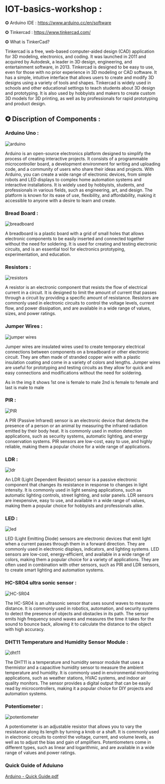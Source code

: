 # IOT-basics-workshop :

✪ Arduino IDE : https://www.arduino.cc/en/software

✪ Tinkercad : https://www.tinkercad.com/

✪ What is TinkerCad?

   Tinkercad is a free, web-based computer-aided design (CAD) application for 3D modeling, electronics, and coding. It was launched in 2011 and acquired by Autodesk, a leader in 3D design, engineering, and entertainment software, in 2013. Tinkercad is designed to be easy to use, even for those with no prior experience in 3D modeling or CAD software. It has a simple, intuitive interface that allows users to create and modify 3D designs using a variety of tools and shapes. Tinkercad is widely used in schools and other educational settings to teach students about 3D design and prototyping. It is also used by hobbyists and makers to create custom 3D models for 3D printing, as well as by professionals for rapid prototyping and product design.
    
    
## ✪ Discription of Components :


### Arduino Uno :  

![arduino](https://user-images.githubusercontent.com/96485370/233783398-7d4be38d-e832-4a57-b6f0-0af755c79198.png)


Arduino is an open-source electronics platform designed to simplify the process of creating interactive projects. It consists of a programmable microcontroller board, a development environment for writing and uploading code, and a community of users who share their ideas and projects. With Arduino, you can create a wide range of electronic devices, from simple robots and LED displays to complex home automation systems and interactive installations. It is widely used by hobbyists, students, and professionals in various fields, such as engineering, art, and design. The platform is known for its ease of use, flexibility, and affordability, making it accessible to anyone with a desire to learn and create.



### Bread Board : 


![breadboard](https://user-images.githubusercontent.com/96485370/233783525-7bcc85d4-29a8-4613-82de-d6075a12c927.jpg)

A breadboard is a plastic board with a grid of small holes that allows electronic components to be easily inserted and connected together without the need for soldering. It is used for creating and testing electronic circuits, and is an essential tool for electronics prototyping, experimentation, and education.


### Resistors : 


![resistors](https://user-images.githubusercontent.com/96485370/233783644-1b3c9061-2a24-46ba-a48a-89556ab1f31e.jpg)

A resistor is an electronic component that resists the flow of electrical current in a circuit. It is designed to limit the amount of current that passes through a circuit by providing a specific amount of resistance. Resistors are commonly used in electronic circuits to control the voltage levels, current flow, and power dissipation, and are available in a wide range of values, sizes, and power ratings.



### Jumper Wires : 



![jumper wires](https://user-images.githubusercontent.com/96485370/233783761-f76cac68-8372-4fbe-82cc-64828c6d7d9d.jpg)

Jumper wires are insulated wires used to create temporary electrical connections between components on a breadboard or other electronic circuit. They are often made of stranded copper wire with a plastic insulation coating and come in a variety of colors and lengths. Jumper wires are useful for prototyping and testing circuits as they allow for quick and easy connections and modifications without the need for soldering. 

As in the img it shows 1st one is female to male 2nd is female to female and last is male to male



### PIR : 


![PIR](https://user-images.githubusercontent.com/96485370/233783885-a5753561-0718-48b0-beb4-6d3eea11f128.png)

A PIR (Passive Infrared) sensor is an electronic device that detects the presence of a person or an animal by measuring the infrared radiation emitted by their body heat. It is commonly used in motion detection applications, such as security systems, automatic lighting, and energy conservation systems. PIR sensors are low-cost, easy to use, and highly reliable, making them a popular choice for a wide range of applications.



### LDR : 


![ldr](https://user-images.githubusercontent.com/96485370/233784076-7e33513d-042e-4e55-98fc-f4f502da43a3.jpg)

An LDR (Light Dependent Resistor) sensor is a passive electronic component that changes its resistance in response to changes in light intensity. It is commonly used in light sensing applications, such as automatic lighting controls, street lighting, and solar panels. LDR sensors are inexpensive, easy to use, and available in a wide range of values, making them a popular choice for hobbyists and professionals alike.



### LED : 


![led](https://user-images.githubusercontent.com/96485370/233784206-2a02aa88-adb7-4c07-b27e-1b49fc524fdc.png)

LED (Light Emitting Diode) sensors are electronic devices that emit light when a current passes through them in a forward direction. They are commonly used in electronic displays, indicators, and lighting systems. LED sensors are low-cost, energy-efficient, and available in a wide range of colors, making them a popular choice for a variety of applications. They are often used in combination with other sensors, such as PIR and LDR sensors, to create smart lighting and automation systems.




### HC-SR04 ultra sonic sensor : 


![HC-SR04](https://user-images.githubusercontent.com/96485370/233784286-6a0116a1-b474-475f-8677-9b8d2967c23a.png)

The HC-SR04 is an ultrasonic sensor that uses sound waves to measure distance. It is commonly used in robotics, automation, and security systems to detect the presence of objects and obstacles in its path. The sensor emits high frequency sound waves and measures the time it takes for the sound to bounce back, allowing it to calculate the distance to the object with high accuracy.




### DHT11 Temperature and Humidity Sensor Module : 


![dht11](https://user-images.githubusercontent.com/96485370/233784465-d35ffad5-d6e0-40c5-885b-8a75fe581a5d.jpg)

The DHT11 is a temperature and humidity sensor module that uses a thermistor and a capacitive humidity sensor to measure the ambient temperature and humidity. It is commonly used in environmental monitoring applications, such as weather stations, HVAC systems, and indoor air quality monitors. The sensor provides a digital output that can be easily read by microcontrollers, making it a popular choice for DIY projects and automation systems.



### Potentiometer :


![potentiometer](https://user-images.githubusercontent.com/96485370/233784592-b3aa76f3-4c77-4b6a-b033-00f9549dac35.png)

A potentiometer is an adjustable resistor that allows you to vary the resistance along its length by turning a knob or a shaft. It is commonly used in electronic circuits to control the voltage, current, and volume levels, as well as to adjust the bias and gain of amplifiers. Potentiometers come in different types, such as linear and logarithmic, and are available in a wide range of values and power ratings.


### Quick Guide of Aduiuno

[Arduino - Quick Guide.pdf](https://github.com/harsh9104/IOT-basics-workshop/files/11302771/Arduino.-.Quick.Guide.pdf)
